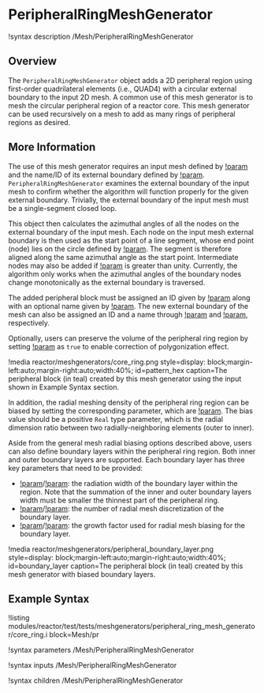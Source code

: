 # PeripheralRingMeshGenerator

!syntax description /Mesh/PeripheralRingMeshGenerator

## Overview

The `PeripheralRingMeshGenerator` object adds a 2D peripheral region using first-order quadrilateral elements (i.e., QUAD4) with a circular external boundary to the input 2D mesh. A common use of this mesh generator is to mesh the circular peripheral region of a reactor core. This mesh generator can be used recursively on a mesh to add as many rings of peripheral regions as desired.

## More Information

The use of this mesh generator requires an input mesh defined by [!param](/Mesh/PeripheralRingMeshGenerator/input) and the name/ID of its external boundary defined by [!param](/Mesh/PeripheralRingMeshGenerator/input_mesh_external_boundary). `PeripheralRingMeshGenerator` examines the external boundary of the input mesh to confirm whether the algorithm will function properly for the given external boundary. Trivially, the external boundary of the input mesh must be a single-segment closed loop.

This object then calculates the azimuthal angles of all the nodes on the external boundary of the input mesh. Each node on the input mesh external boundary is then used as the start point of a line segment, whose end point (node) lies on the circle defined by [!param](/Mesh/PeripheralRingMeshGenerator/peripheral_ring_radius). The segment is therefore aligned along the same azimuthal angle as the start point. Intermediate nodes may also be added if [!param](/Mesh/PeripheralRingMeshGenerator/peripheral_layer_num) is greater than unity. Currently, the algorithm only works when the azimuthal angles of the boundary nodes change monotonically as the external boundary is traversed.

The added peripheral block must be assigned an ID given by [!param](/Mesh/PeripheralRingMeshGenerator/peripheral_ring_block_id) along with an optional name given by [!param](/Mesh/PeripheralRingMeshGenerator/peripheral_ring_block_name). The new external boundary of the mesh can also be assigned an ID and a name through [!param](/Mesh/PeripheralRingMeshGenerator/external_boundary_id) and [!param](/Mesh/PeripheralRingMeshGenerator/external_boundary_name), respectively.

Optionally, users can preserve the volume of the peripheral ring region by setting [!param](/Mesh/PeripheralRingMeshGenerator/preserve_volumes) as `true` to enable correction of polygonization effect.

!media reactor/meshgenerators/core_ring.png
      style=display: block;margin-left:auto;margin-right:auto;width:40%;
      id=pattern_hex
      caption=The peripheral block (in teal) created by this mesh generator using the input shown in Example Syntax section.

In addition, the radial meshing density of the peripheral ring region can be biased by setting the corresponding parameter, which are [!param](/Mesh/PeripheralRingMeshGenerator/peripheral_radial_bias). The bias value should be a positive `Real` type parameter, which is the radial dimension ratio between two radially-neighboring elements (outer to inner).

Aside from the general mesh radial biasing options described above, users can also define boundary layers within the peripheral ring region. Both inner and outer boundary layers are supported. Each boundary layer has three key parameters that need to be provided:

- [!param](/Mesh/PeripheralRingMeshGenerator/peripheral_inner_boundary_layer_width)/[!param](/Mesh/PeripheralRingMeshGenerator/peripheral_outer_boundary_layer_width): the radiation width of the boundary layer within the region. Note that the summation of the inner and outer boundary layers width must be smaller the thinnest part of the peripheral ring.
- [!param](/Mesh/PeripheralRingMeshGenerator/peripheral_inner_boundary_layer_intervals)/[!param](/Mesh/PeripheralRingMeshGenerator/peripheral_outer_boundary_layer_intervals): the number of radial mesh discretization of the boundary layer.
- [!param](/Mesh/PeripheralRingMeshGenerator/peripheral_inner_boundary_layer_bias)/[!param](/Mesh/PeripheralRingMeshGenerator/peripheral_outer_boundary_layer_bias): the growth factor used for radial mesh biasing for the boundary layer.

!media reactor/meshgenerators/peripheral_boundary_layer.png
      style=display: block;margin-left:auto;margin-right:auto;width:40%;
      id=boundary_layer
      caption=The peripheral block (in teal) created by this mesh generator with biased boundary layers.

## Example Syntax

!listing modules/reactor/test/tests/meshgenerators/peripheral_ring_mesh_generator/core_ring.i block=Mesh/pr

!syntax parameters /Mesh/PeripheralRingMeshGenerator

!syntax inputs /Mesh/PeripheralRingMeshGenerator

!syntax children /Mesh/PeripheralRingMeshGenerator
